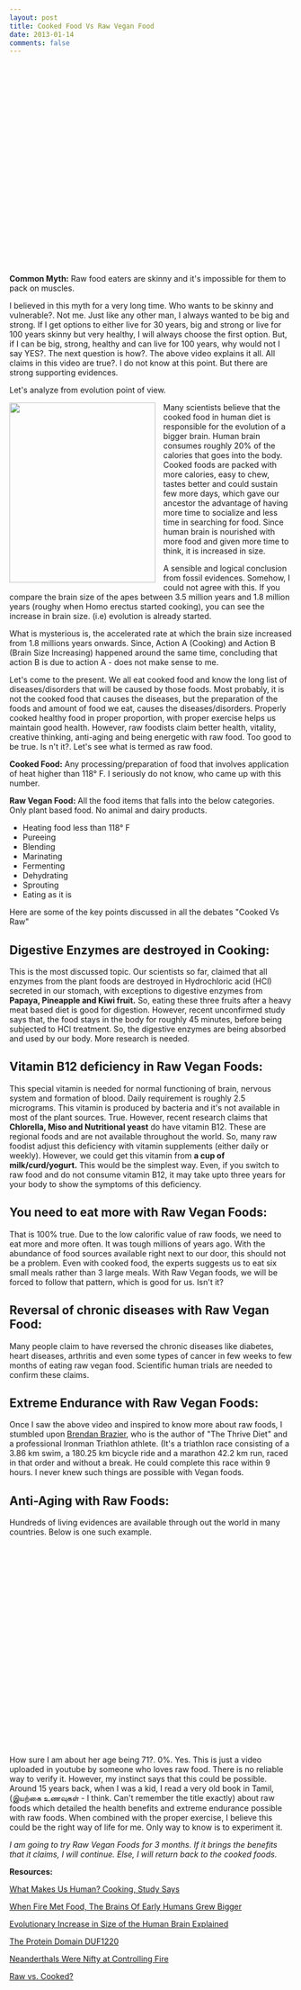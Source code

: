 ```yaml
---
layout: post
title: Cooked Food Vs Raw Vegan Food
date: 2013-01-14
comments: false
---
```


<div class="separator" style="clear: both; text-align: center;">
<object class="BLOGGER-youtube-video" classid="clsid:D27CDB6E-AE6D-11cf-96B8-444553540000" codebase="http://download.macromedia.com/pub/shockwave/cabs/flash/swflash.cab#version=6,0,40,0" data-thumbnail-src="http://3.gvt0.com/vi/SbEUHCU_GtM/0.jpg" height="360" width="480"><param name="movie" value="http://www.youtube.com/v/SbEUHCU_GtM&fs=1&source=uds" /><param name="bgcolor" value="#FFFFFF" /><param name="allowFullScreen" value="true" /><embed width="480" height="360"  src="http://www.youtube.com/v/SbEUHCU_GtM&fs=1&source=uds" type="application/x-shockwave-flash" allowfullscreen="true"></embed></object></div>  

**Common Myth:** Raw food eaters are skinny and it's impossible for them to pack on muscles.
  
I believed in this myth for a very long time. Who wants to be skinny and vulnerable?. Not me. Just like any other man, I always wanted to be big and strong. If I get options to either live for 30 years, big and strong or live for 100 years skinny but very healthy, I will always choose the first option. But, if I can be big, strong, healthy and can live for 100 years, why would not I say YES?. The next question is how?. The above video explains it all. All claims in this video are true?. I do not know at this point. But there are strong supporting evidences.  
  
Let's analyze from evolution point of view.  
  
<div class="separator" style="clear: both; text-align: center;">
<a href="http://4.bp.blogspot.com/-2IfFbF9-V2w/UPPjh0CUvAI/AAAAAAAAVJ8/3kfSsrAb7sY/s1600/evolution-human-brain.jpg" imageanchor="1" style="clear: left; float: left; margin-bottom: 1em; margin-right: 1em;"><img border="0" height="320" src="http://4.bp.blogspot.com/-2IfFbF9-V2w/UPPjh0CUvAI/AAAAAAAAVJ8/3kfSsrAb7sY/s320/evolution-human-brain.jpg" width="260" /></a></div>  

Many scientists believe that the cooked food in human diet is responsible for the evolution of a bigger brain. Human brain consumes roughly 20% of the calories that goes into the body. Cooked foods are packed with more calories, easy to chew, tastes better and could sustain few more days, which gave our ancestor the advantage of having more time to socialize and less time in searching for food. Since human brain is nourished with more food and given more time to think, it is increased in size.  
  
A sensible and logical conclusion from fossil evidences. Somehow, I could not agree with this. If you compare the brain size of the apes between 3.5 million years and 1.8 million years (roughy when Homo erectus started cooking), you can see the increase in brain size. (i.e) evolution is already started.  
  
What is mysterious is, the accelerated rate at which the brain size increased from 1.8 millions years onwards. Since, Action A (Cooking) and Action B (Brain Size Increasing) happened around the same time, concluding that action B is due to action A - does not make sense to me.  
  
Let's come to the present. We all eat cooked food and know the long list of diseases/disorders that will be caused by those foods. Most probably, it is not the cooked food that causes the diseases, but the preparation of the foods and amount of food we eat, causes the diseases/disorders. Properly cooked healthy food in proper proportion, with proper exercise helps us maintain good health. However, raw foodists claim better health, vitality, creative thinking, anti-aging and being energetic with raw food. Too good to be true. Is n't it?. Let's see what is termed as raw food.  
  
**Cooked Food:** Any processing/preparation of food that involves application of heat higher than 118° F. I seriously do not know, who came up with this number.  
  
**Raw Vegan Food:** All the food items that falls into the below categories. Only plant based food. No animal and dairy products.  

* Heating food less than 118° F  
* Pureeing  
* Blending  
* Marinating  
* Fermenting  
* Dehydrating  
* Sprouting  
* Eating as it is  

Here are some of the key points discussed in all the debates "Cooked Vs Raw"  
  
## Digestive Enzymes are destroyed in Cooking:  

This is the most discussed topic. Our scientists so far, claimed that all enzymes from the plant foods are destroyed in Hydrochloric acid (HCl) secreted in our stomach, with exceptions to digestive enzymes from **Papaya, Pineapple and Kiwi fruit.** So, eating these three fruits after a heavy meat based diet is good for digestion. However, recent unconfirmed study says that, the food stays in the body for roughly 45 minutes, before being subjected to HCl treatment. So, the digestive enzymes are being absorbed and used by our body. More research is needed.  

## Vitamin B12 deficiency in Raw Vegan Foods:  

This special vitamin is needed for normal functioning of brain, nervous system and formation of blood. Daily requirement is roughly 2.5 micrograms. This vitamin is produced by bacteria and it's not available in most of the plant sources. True. However, recent research claims that **Chlorella, Miso and  Nutritional yeast** do have vitamin B12. These are regional foods and are not available throughout the world. So, many raw foodist adjust this deficiency with vitamin supplements (either daily or weekly). However, we could get this vitamin from **a cup of milk/curd/yogurt.** This would be the simplest way. Even, if you switch to raw food and do not consume vitamin B12, it may take upto three years for your body to show the symptoms of this deficiency.  

## You need to eat more with Raw Vegan Foods:

That is 100% true. Due to the low calorific value of raw foods, we need to eat more and more often. It was tough millions of years ago. With the abundance of food sources available right next to our door, this should not be a problem. Even with cooked food, the experts suggests us to eat six small meals rather than 3 large meals. With Raw Vegan foods, we will be forced to follow that pattern, which is good for us. Isn't it?  

## Reversal of chronic diseases with Raw Vegan Food:

Many people claim to have reversed the chronic diseases like diabetes, heart diseases, arthritis and even some types of cancer in few weeks to few months of eating raw vegan food. Scientific human trials are needed to confirm these claims.  

## Extreme Endurance with Raw Vegan Foods:

Once I saw the above video and inspired to know more about raw foods, I stumbled upon [Brendan Brazier](http://en.wikipedia.org/wiki/Brendan_Brazier), who is the author of "The Thrive Diet" and a professional Ironman Triathlon athlete. (It's a triathlon race consisting of a 3.86 km swim, a 180.25 km bicycle ride and a marathon 42.2 km run, raced in that order and without a break. He could complete this race within 9 hours. I never knew such things are possible with Vegan foods.  

## Anti-Aging with Raw Foods:  

Hundreds of living evidences are available through out the world in many countries. Below is one such example.  
  
<div class="separator" style="clear: both; text-align: center;">
<object class="BLOGGER-youtube-video" classid="clsid:D27CDB6E-AE6D-11cf-96B8-444553540000" codebase="http://download.macromedia.com/pub/shockwave/cabs/flash/swflash.cab#version=6,0,40,0" data-thumbnail-src="http://3.gvt0.com/vi/O6oJA_xhTa8/0.jpg" height="360" width="480"><param name="movie" value="http://www.youtube.com/v/O6oJA_xhTa8&fs=1&source=uds" /><param name="bgcolor" value="#FFFFFF" /><param name="allowFullScreen" value="true" /><embed width="480" height="360"  src="http://www.youtube.com/v/O6oJA_xhTa8&fs=1&source=uds" type="application/x-shockwave-flash" allowfullscreen="true"></embed></object></div>  

How sure I am about her age being 71?. 0%. Yes. This is just a video uploaded in youtube by someone who loves raw food. There is no reliable way to verify it. However, my instinct says that this could be possible. Around 15 years back,  when I was a kid, I read a very old book in Tamil, (இயற்கை உணவுகள் - I think. Can't remember the title exactly) about raw foods which detailed the health benefits and extreme endurance possible with raw foods. When combined with the proper exercise, I believe this could be the right way of life for me. Only way to know is to experiment it.  


*I am going to try Raw Vegan Foods for 3 months. If it brings the benefits that it claims, I will continue. Else, I will return back to the cooked foods.*  

**Resources:**  

[What Makes Us Human? Cooking, Study Says](http://news.nationalgeographic.co.uk/news/2012/10/121026-human-cooking-evolution-raw-food-health-science/)  

[When Fire Met Food, The Brains Of Early Humans Grew Bigger](http://www.npr.org/blogs/health/2010/07/30/128877628/meat-fire-and-the-evolution-of-man)  

[Evolutionary Increase in Size of the Human Brain Explained](http://www.sciencedaily.com/releases/2012/08/120816141537.htm)  

[The Protein Domain DUF1220](http://en.wikipedia.org/wiki/DUF1220)  

[Neanderthals Were Nifty at Controlling Fire](http://www.sciencedaily.com/releases/2011/03/110314152917.htm)  

[Raw vs. Cooked?](http://www.drfuhrman.com/faq/question.aspx?sid=16&qindex=4)  
  

